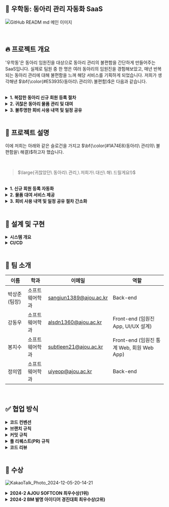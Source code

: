 ## 📌 우학동: 동아리 관리 자동화 SaaS

![GitHub READM md 메인 이미지](https://github.com/user-attachments/assets/4c88971e-cbcd-40f8-93a9-880f2452dc0b)

</br>

## 🔥 프로젝트 개요

'우학동'은 동아리 임원진을 대상으로 동아리 관리의 불편함을 간단하게 만들어주는 SaaS입니다. 실제로 팀원 중 한 명은 여러 동아리의 임원진을 경험해보았고, 매년 반복되는 동아리 관리에 대해 불편함을 느껴 해당 서비스를 기획하게 되었습니다. 저희가 생각해낸 $\bf{\color{#E53935}동아리\ 관리의\ 불편함}$은 다음과 같습니다.

</br>

<details> 
<summary><b>1. 복잡한 동아리 신규 회원 등록 절차</b></summary> 

</br>
  
대다수의 임원진은 신규 회원을 등록하기 위해 5단계의 절차를 수행합니다.
- 구글 폼 생성
- 구글 폼 배포
- 동아리 회비 계좌 내역 확인
- 동아리 회비 납부 회원 확인
- 카카오톡 단체 채팅방 초대

이러한 5단계의 절차는 매 학기 신규 회원을 등록하기 위해 이루어집니다. 이 과정에서 많은 시간이 발생하며, 학업을 병행해야 하는 임원진의 입장에서 복잡한 신규 회원 등록 절차는 부담으로 이어질 수 있습니다.

</br>

</details> 

<details> 
<summary><b>2. 귀찮은 동아리 물품 관리 및 대여</b></summary> 

</br>

각 동아리는 회비를 사용하여 운영에 필요한 동아리 물품을 구매합니다. 이때 물품 관리 체계가 잘 잡혀 있지 않은 동아리는 물품을 관리하기 위해서는 동아리 물품 종이에 수기로 작성하여 관리하거나, 엑셀, 노션 등을 이용해 직접 관리합니다. 만약 회원이 물품을 대여•반납을 희망하고자 할 때도 수기로 직접 대여•반납 상황을 업데이트해야 합니다.

만약 수기로 물품을 관리하는 경우에는 동아리의 모든 인원은 실시간으로 물품 현황을 알 수 없습니다. 그렇기에 물품 대여•반납 과정을 카카오톡으로 연락을 직접 주고받으며 이루어집니다. 이는 물품을 관리하는 임원진, 물품을 대여•반납하는 회원 양측 모두에게 귀찮은 과정입니다.

</br>

</details> 

<details> 
<summary><b>3. 불투명한 회비 사용 내역 및 일정 공유</b></summary>
  
</br>
  
각 대학교의 동아리들은 보통 회비를 엑셀에 기록하며, 동아리 연합회에 회비 사용 내역을 제출하여 감사를 받을 의무가 있습니다. 하지만 회비 사용 내역에 대해서는 동아리 임원진과 연합회에서만 파악이 가능하고, 일반 회원의 경우 회비 사용 내역에 대해 대부분 알 수 없습니다. 이러한 회비 사용 내역의 불투명성은 임원진과 회원 간의 오해와 갈등이 빚어질 수 있습니다.

그리고 현재 대부분의 동아리는 카카오톡 단체 채팅방을 통해 일정 및 공지를 전파하고 있습니다. 하지만 단체 채팅방의 특성상 일정 및 공지를 새로 채팅방에 입장하는 신규 회원은 쉽게 확인하기 어렵습니다. 또 채팅이 쌓이는 단체 채팅방의 내용을 잘 확인하지 않는 회원도 많이 존재합니다.

이러한 특성 때문에 임원진은 새롭게 일정 및 공지를 전파해야 하는 번거로움이 따르게 됩니다.

</details> 

</br>

## 🚀 프로젝트 설명

이에 저희는 아래와 같은 슬로건을 가지고 $\bf{\color{#1A74E8}동아리\ 관리의\ 불편함을\ 해결}$하고자 했습니다.

</br>

> $\large{귀찮았던\ 동아리\ 관리,\ 저희가\ 대신\ 해\ 드릴게요!}$

</br>

<details> 
<summary><b>1. 신규 회원 등록 자동화</b></summary> 

</br>

신규 회원의 회비 납부 이후 임원진이 직접 수행했던 3가지 작업을 자동화하여, 5단계였던 신규 회원 등록 절차를 2단계로 간소화합니다.

- '우학동'을 이용한 동아리 신규 등록
- '우학동'이 제공하는 동아리 전용 페이지 URL 및 QR 코드 배포

'우학동'이 제공하는 URL 및 QR 코드를 배포하기만 하면 동아리 신규 가입 희망자는 제공받은 URL로 이동하여 학교 구글 계정으로 로그인하고, 간단한 인적 사항을 작성하여 우학동에 회원 가입합니다. 이후 회비 납부 버튼을 통해 카카오페이로 회비를 납부하면 동아리 가입이 완료됩니다.

임원진은 기존에 5단계였던 신규 회원 등록 절차를 2단계로 간소화했으며, 신규 가입 희망자의 경우에도 기존의 동아리 가입 방식(구글 폼에 인적 사항 작성 후 회비 납부)에서 변경된 점이 없어 양측 모두에게 간편한 신규 회원 등록 절차를 제공합니다.

</br>

<div align="center">모바일 앱 UI</div>

![1 - 앱](https://github.com/user-attachments/assets/951098dd-9631-4784-bce6-b9612d004968)

<div align="center">모바일 웹 앱 UI</div>

![1 - 웹](https://github.com/user-attachments/assets/0fcb73f9-dcbc-40f2-bf11-8b040edc21e8)

</br>

</details>

<details> 
<summary><b>2. 물품 대여 서비스 제공</b></summary> 

</br>

임원진은 '우학동' 앱을 통해 간단한 물품 정보를 입력하여 물품을 등록할 수 있습니다. 회원은 동아리 전용 페이지에서 대여하고자 하는 물품을 찾은 후, 대여하기 버튼을 통해 물품을 대여할 수 있습니다. 물품 대여하기를 완료하면 물품이 있는 장소로 이동해 물품을 이용하고, 동일한 페이지에서 반납하기 버튼을 통해 반납하고자 하는 물품의 사진을 촬영하면 반납이 완료됩니다.

이 과정에서 임원진은 앱에서 실시간으로 물품 대여, 반납 및 연체 상황을 알 수 있으며, 회원도 전용 페이지에서 현재 물품의 대여, 반납 상태를 확인할 수 있습니다.

여기서 회원이 대여한 물품을 기간 내에 반납하지 않고, 연체할 경우 대여한 회원의 이메일로 연체 알림이 전송됩니다. 이를 임원진은 앱을 통해 연체 중인 물품과 회원을 알 수 있으며, 등록된 회원 정보를 이용해 곧바로 연락이 가능합니다.

임원진은 이 외에도 필터를 이용해 현재 물품 상태(대여 중, 보관 중, 연체)와 대여 가능 여부(대여 가능, 대여 불가)를 단독으로 확인할 수 있어 물품 관리에 도움을 줍니다.

이를 통해 임원진과 회원 양측 모두에게 간편한 물품 대여 서비스를 제공합니다.

</br>

<div align="center">모바일 앱 UI</div>

![2 - 앱](https://github.com/user-attachments/assets/ac09d68f-cbe0-4a08-95bc-dcb3bc202ea2)

<div align="center">모바일 웹 앱 UI</div>

![2 - 웹](https://github.com/user-attachments/assets/5d64f84d-07f0-47c1-929e-9c44f3dafa93)

</br>

</details>

<details> 
<summary><b>3. 회비 사용 내역 및 일정 공유 절차 간소화</b></summary> 

</br>

임원진이 '우학동'에서 동아리를 등록하면서 입력한 동아리 회비 계좌를 통해 회비 사용 내역을 앱에서 동기화합니다. 회장 및 총무는 앱을 통해 회비 사용 내역을 업데이트할 수 있으며, 업데이트된 회비 사용 내역은 회원도 동아리 전용 페이지를 통해 확인할 수 있습니다.

이를 통해 투명한 회비 사용 내역을 제공하며, 임원진과 회원 간의 오해나 갈등을 최소화해 줍니다.

또 임원진은 앱을 통해 일정 및 공지를 등록할 수 있으며, 등록하면서 이메일 전송 여부를 결정할 수 있습니다. 만약 이메일 전송을 체크하면 등록하면서 회원들의 이메일로 등록된 일정 및 공지를 전송합니다. 중요한 일정 및 공지의 경우 이미 등록한 후에도 이메일 전송이 가능합니다.

이렇게 단체 채팅방과 분리되어 일정 및 공지를 전파할 수 있어 반복적인 전파를 줄여줍니다.

</br>

<div align="center">모바일 앱 UI</div>

![3 - 앱](https://github.com/user-attachments/assets/a352af31-699f-46d6-a5fa-4a75a8b11973)

<div align="center">모바일 웹 앱 UI</div>

![3 - 웹](https://github.com/user-attachments/assets/3c7f5e63-5805-4b0d-b495-440d5e18ca36)

</details>

</br>

## 📝 설계 및 구현

<details>
<summary><b>시스템 개요</b></summary>

</br>
  
![시스템 개요](https://github.com/user-attachments/assets/10ed0cc9-c687-4597-bc39-8b0d691df2bf)

</br>

</details>

<details>
<summary><b>CI/CD</b></summary>

</br>

![CICD](https://github.com/user-attachments/assets/1460187e-5881-4d42-8dab-7497e05c422b)

</details>

</br>

## 🧐 팀 소개

| 이름 | 학과 | 이메일 | 역할 |
| --- | --- | --- | --- |
| 박상준 (팀장) | 소프트웨어학과 | sangjun1389@ajou.ac.kr | Back-end |
| 강동우 | 소프트웨어학과 | alsdn1360@ajou.ac.kr | Front-end (임원진 App, UI/UX 설계) |
| 봉지수 | 소프트웨어학과 | subtleen21@ajou.ac.kr | Front-end (임원진 통계 Web, 회원 Web App) |
| 정의엽 | 소프트웨어학과 | uiyeop@ajou.ac.kr | Back-end |

</br>

## ✅ 협업 방식

<details>
<summary><b>코드 컨벤션</b></summary>

</br>
  
**Flutter: Dart**

| 구분 | 규칙 |
|------|------|
| Name | • 클래스 이름은 Pascal Case를 사용<br>• 변수 및 함수 이름은 Lower Camel Case를 사용<br>• 상수 이름은 대문자와 언더스코어(_)를 사용 |
| Format | • 라인의 길이는 120자로 제한<br>• 위젯 사용 시 마지막에 콤마(,)를 사용해 자동 코드 정렬에서 줄 바뀜 적용<br>• 들여쓰기는 2칸 사용 |
| 주석 | • 문서에는 /// 사용<br>• 간단한 주석에는 // 사용 |

**React: JavaScript**

| 구분 | 규칙 |
|------|------|
| Name | • 변수 선언 시 const를 기본으로 사용, 필요한 경우에만 let 사용<br>• 객체 및 배열에는 리터럴 표기법 사용<br>• 함수는 함수 표현식을 주로 사용 |
| Format | • 들여쓰기는 2칸 사용<br>• 여러 줄에 걸치는 객체는 쉼표 뒤에 줄 바뀜 적용 |
| 주석 | • 코드의 의도를 설명하는 주석 추가 |

**Spring: Java**

| 구분 | 규칙 |
|------|------|
| 기본 | • Google JAVA Code Convention 준수 |
| 특이사항 | • record 클래스의 경우 유효성 처리 및 가독성 증가를 위해 각 인자마다 한 줄씩 띄어쓰기 진행 |

</br>

</details>

<details>
<summary><b>브랜치 규칙</b></summary>

</br>

**설명**

| 구분 | 규칙 |
|------|------|
| Name | • `WHD-지라이슈번호_태그-브랜치 제목`의 규칙으로 작성<br>• 이슈를 해결하기 위한 브랜치를 만드는 것을 기본으로 함 |
| Tag type | • `feat` : 새로운 기능 추가<br>• `chore` : 사소한 코드 수정<br>• `fix` : 에러 및 버그 수정<br>• `docs` : 문서 수정<br>• `design` : 디자인 관련 코드 추가 및 수정<br>• `refactor` : 코드 리팩토링<br>• `cicd` : 배포 관련 설정 추가 및 수정 |

**예시**

```
WHD-1_feat-add_member_list_page

WHD-12_fix-fix_overflow_in_login_page
```

</br>

</details>

<details>
<summary><b>커밋 규칙</b></summary>

</br>

**설명**

| 구분 | 규칙 |
|------|------|
| Name | • `[WHD-지라이슈번호] 태그: 커밋 제목`의 규칙으로 작성<br>• 작은 단위로 커밋을 작성하는 것을 기본으로 함 |
| Tag type | • `Init` : 프로젝트 생성<br>• `Feat` : 새로운 기능 추가<br>• `Chore` : 사소한 코드 수정<br>• `Fix` : 에러 및 버그 수정<br>• `Docs` : 문서 수정<br>• `Design` : 디자인 관련 코드 추가 및 수정<br>• `Refactor` : 코드 리팩토링<br>• `CI/CD` : 배포 관련 설정 추가 및 수정 |

**예시**

```
[WHD-1] Init: Create project
- 프로젝트 생성
...

[WHD-2] Feat: Add login page
- 로그인 화면 추가소셜 로그인 연결
...
```

</br>

</details>

<details>
<summary><b>풀 리퀘스트(PR) 규칙</b></summary>

</br>

**설명**

| 구분 | 규칙 |
|------|------|
| Name | • `[WHD-지라이슈번호] 태그: PR제목`<br>• 태그는 브랜치의 태그와 동일하게 사용<br>• 내용에는 자신이 작업했던 작업 상세하게 기록<br>• 모바일 및 웹의 경우 작업한 UI 캡쳐본 업로드 |
| Tag type | • `feat` : 새로운 기능 추가<br>• `chore` : 자잘한 코드 수정<br>• `fix` : 에러 및 버그 수정<br>• `docs` : 문서 수정<br>• `design` : 디자인 관련 코드 추가 및 수정<br>• `refactor` : 코드 리팩토링 |

**예시**

```
[WHD-1] Feat: Add member list page

[WHD-12] Fix: Fix overflow in login page
```

</br>

</details>

<details>
<summary><b>코드 리뷰</b></summary>

</br>

| 구분 | 규칙 |
|------|------|
| Front-End | 프론트엔드는 각 개발 환경이 상이하여 정확한 코드 리뷰가 어려울 수 있으나, 코드 리뷰는 여전히 필요하다. 모바일과 웹 PR에서는 서로를 리뷰어로 지정하여 코드 리뷰를 진행한다. 리뷰어는 폴더 명, 파일명, 변수 명 등이 적절하게 사용되었는지 판단하고, 간단한 로직이나 UI 코드에 대해 궁금한 점을 코멘트로 남기며 상호 간의 코드를 학습한다. 모든 코드를 검토한 이후, 리뷰어가 Merge를 승인하면 PR을 작성한 사람이 Merge를 진행한다. |
| Back-End | 백엔드에서는 코드 컨벤션이 잘 준수되었는지, 코드에 오류가 없는지를 면밀히 검토한 후, 필요시 코멘트를 남긴다. 리뷰어가 Merge를 승인하거나 보완 요청을 하면, PR을 작성한 사람이 해당 코멘트를 확인하고 이에 따라 수정한 후 Merge를 진행한다. |

</details>

</br>

## 🎉 수상

![KakaoTalk_Photo_2024-12-05-20-14-21](https://github.com/user-attachments/assets/32f36567-9213-4ee2-a457-880c2d58bd10)

<details>
<summary><b>2024-2 AJOU SOFTCON 최우수상(1위)</b></summary>

</br>

![KakaoTalk_Photo_2024-12-05-19-46-25](https://github.com/user-attachments/assets/04dc828f-ddef-447e-a6f6-aaadfdec25b1)

</br>

</details>

<details>
<summary><b>2024-2 BM 발명 아이디어 경진대회 최우수상(2위)</b></summary>

</br>
  
<img width="639" alt="SCR-20241205-rfcf" src="https://github.com/user-attachments/assets/ec22e2c6-d865-4863-885c-1146dba104d8">

</br>

</details>
